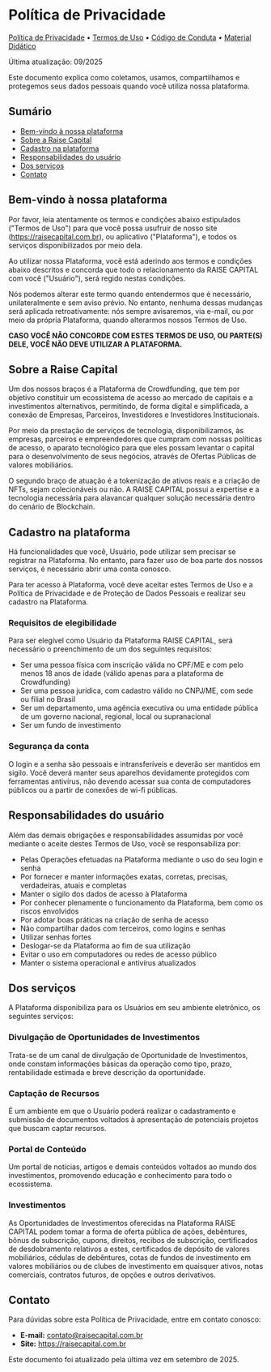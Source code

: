 # Política de Privacidade

[Política de Privacidade](./politica.md) • [Termos de Uso](./termos.md) • [Código de Conduta](./conduta.md) • [Material Didático](./material-didatico.md)

Última atualização: 09/2025

Este documento explica como coletamos, usamos, compartilhamos e protegemos seus dados pessoais quando você utiliza nossa plataforma.

## Sumário
- [Bem-vindo à nossa plataforma](#bem-vindo-à-nossa-plataforma)
- [Sobre a Raise Capital](#sobre-a-raise-capital)
- [Cadastro na plataforma](#cadastro-na-plataforma)
- [Responsabilidades do usuário](#responsabilidades-do-usuário)
- [Dos serviços](#dos-serviços)
- [Contato](#contato)

## Bem-vindo à nossa plataforma

Por favor, leia atentamente os termos e condições abaixo estipulados ("Termos de Uso") para que você possa usufruir de nosso site (https://raisecapital.com.br), ou aplicativo ("Plataforma"), e todos os serviços disponibilizados por meio dela.

Ao utilizar nossa Plataforma, você está aderindo aos termos e condições abaixo descritos e concorda que todo o relacionamento da RAISE CAPITAL com você ("Usuário"), será regido nestas condições.

Nós podemos alterar este termo quando entendermos que é necessário, unilateralmente e sem aviso prévio. No entanto, nenhuma dessas mudanças será aplicada retroativamente: nós sempre avisaremos, via e-mail, ou por meio da própria Plataforma, quando alterarmos nossos Termos de Uso.

**CASO VOCÊ NÃO CONCORDE COM ESTES TERMOS DE USO, OU PARTE(S) DELE, VOCÊ NÃO DEVE UTILIZAR A PLATAFORMA.**

## Sobre a Raise Capital

Um dos nossos braços é a Plataforma de Crowdfunding, que tem por objetivo constituir um ecossistema de acesso ao mercado de capitais e a investimentos alternativos, permitindo, de forma digital e simplificada, a conexão de Empresas, Parceiros, Investidores e Investidores Institucionais.

Por meio da prestação de serviços de tecnologia, disponibilizamos, às empresas, parceiros e empreendedores que cumpram com nossas políticas de acesso, o aparato tecnológico para que eles possam levantar o capital para o desenvolvimento de seus negócios, através de Ofertas Públicas de valores mobiliários.

O segundo braço de atuação é a tokenização de ativos reais e a criação de NFTs, sejam colecionáveis ou não. A RAISE CAPITAL possui a expertise e a tecnologia necessária para alavancar qualquer solução necessária dentro do cenário de Blockchain.

## Cadastro na plataforma

Há funcionalidades que você, Usuário, pode utilizar sem precisar se registrar na Plataforma. No entanto, para fazer uso de boa parte dos nossos serviços, é necessário abrir uma conta conosco.

Para ter acesso à Plataforma, você deve aceitar estes Termos de Uso e a Política de Privacidade e de Proteção de Dados Pessoais e realizar seu cadastro na Plataforma.

### Requisitos de elegibilidade

Para ser elegível como Usuário da Plataforma RAISE CAPITAL, será necessário o preenchimento de um dos seguintes requisitos:

- Ser uma pessoa física com inscrição válida no CPF/ME e com pelo menos 18 anos de idade (válido apenas para a plataforma de Crowdfunding)
- Ser uma pessoa jurídica, com cadastro válido no CNPJ/ME, com sede ou filial no Brasil
- Ser um departamento, uma agência executiva ou uma entidade pública de um governo nacional, regional, local ou supranacional
- Ser um fundo de investimento

### Segurança da conta

O login e a senha são pessoais e intransferíveis e deverão ser mantidos em sigilo. Você deverá manter seus aparelhos devidamente protegidos com ferramentas antivírus, não devendo acessar sua conta de computadores públicos ou a partir de conexões de wi-fi públicas.

## Responsabilidades do usuário

Além das demais obrigações e responsabilidades assumidas por você mediante o aceite destes Termos de Uso, você se responsabiliza por:

- Pelas Operações efetuadas na Plataforma mediante o uso do seu login e senha
- Por fornecer e manter informações exatas, corretas, precisas, verdadeiras, atuais e completas
- Manter o sigilo dos dados de acesso à Plataforma
- Por conhecer plenamente o funcionamento da Plataforma, bem como os riscos envolvidos
- Por adotar boas práticas na criação de senha de acesso
- Não compartilhar dados com terceiros, como logins e senhas
- Utilizar senhas fortes
- Deslogar-se da Plataforma ao fim de sua utilização
- Evitar o uso em computadores ou redes de acesso público
- Manter o sistema operacional e antivírus atualizados

## Dos serviços

A Plataforma disponibiliza para os Usuários em seu ambiente eletrônico, os seguintes serviços:

### Divulgação de Oportunidades de Investimentos

Trata-se de um canal de divulgação de Oportunidade de Investimentos, onde constam informações básicas da operação como tipo, prazo, rentabilidade estimada e breve descrição da oportunidade.

### Captação de Recursos

É um ambiente em que o Usuário poderá realizar o cadastramento e submissão de documentos voltados à apresentação de potenciais projetos que buscam captar recursos.

### Portal de Conteúdo

Um portal de notícias, artigos e demais conteúdos voltados ao mundo dos investimentos, promovendo educação e conhecimento para todo o ecossistema.

### Investimentos

As Oportunidades de Investimentos oferecidas na Plataforma RAISE CAPITAL podem tomar a forma de oferta pública de ações, debêntures, bônus de subscrição, cupons, direitos, recibos de subscrição, certificados de desdobramento relativos a estes, certificados de depósito de valores mobiliários, cédulas de debêntures, cotas de fundos de investimento em valores mobiliários ou de clubes de investimento em quaisquer ativos, notas comerciais, contratos futuros, de opções e outros derivativos.

## Contato

Para dúvidas sobre esta Política de Privacidade, entre em contato conosco:

- **E-mail:** contato@raisecapital.com.br
- **Site:** https://raisecapital.com.br

Este documento foi atualizado pela última vez em setembro de 2025.

